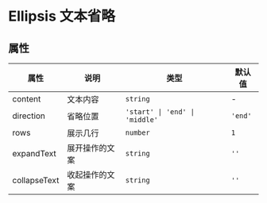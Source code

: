 # Ellipsis 文本省略

<code src="./demos/index.tsx"></code>
<!-- <code src="./demos/demo2.tsx" debug></code> -->

## 属性

| 属性         | 说明           | 类型                           | 默认值  |
| ------------ | -------------- | ------------------------------ | ------- |
| content      | 文本内容       | `string`                       | -       |
| direction    | 省略位置       | `'start' \| 'end' \| 'middle'` | `'end'` |
| rows         | 展示几行       | `number`                       | `1`     |
| expandText   | 展开操作的文案 | `string`                       | `''`    |
| collapseText | 收起操作的文案 | `string`                       | `''`    |


